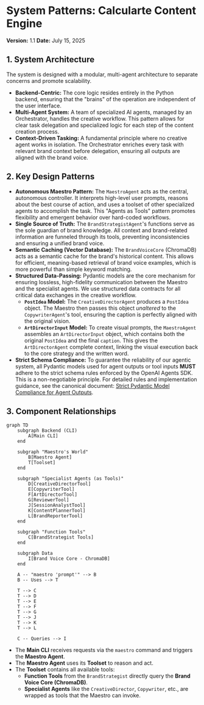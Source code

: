 # System Patterns: Calcularte Content Engine

**Version:** 1.1
**Date:** July 15, 2025

## 1. System Architecture

The system is designed with a modular, multi-agent architecture to separate concerns and promote scalability.

*   **Backend-Centric:** The core logic resides entirely in the Python backend, ensuring that the "brains" of the operation are independent of the user interface.
*   **Multi-Agent System:** A team of specialized AI agents, managed by an Orchestrator, handles the creative workflow. This pattern allows for clear task delegation and specialized logic for each step of the content creation process.
*   **Context-Driven Tasking:** A fundamental principle where no creative agent works in isolation. The Orchestrator enriches every task with relevant brand context before delegation, ensuring all outputs are aligned with the brand voice.

## 2. Key Design Patterns

*   **Autonomous Maestro Pattern:** The `MaestroAgent` acts as the central, autonomous controller. It interprets high-level user prompts, reasons about the best course of action, and uses a toolset of other specialized agents to accomplish the task. This "Agents as Tools" pattern promotes flexibility and emergent behavior over hard-coded workflows.
*   **Single Source of Truth:** The `BrandStrategistAgent`'s functions serve as the sole guardian of brand knowledge. All context and brand-related information are funneled through its tools, preventing inconsistencies and ensuring a unified brand voice.
*   **Semantic Caching (Vector Database):** The `BrandVoiceCore` (ChromaDB) acts as a semantic cache for the brand's historical content. This allows for efficient, meaning-based retrieval of brand voice examples, which is more powerful than simple keyword matching.
*   **Structured Data-Passing:** Pydantic models are the core mechanism for ensuring lossless, high-fidelity communication between the Maestro and the specialist agents. We use structured data contracts for all critical data exchanges in the creative workflow.
    *   **`PostIdea` Model:** The `CreativeDirectorAgent` produces a `PostIdea` object. The Maestro then passes this object *unaltered* to the `CopywriterAgent`'s tool, ensuring the caption is perfectly aligned with the original vision.
    *   **`ArtDirectorInput` Model:** To create visual prompts, the `MaestroAgent` assembles an `ArtDirectorInput` object, which contains both the original `PostIdea` and the final `caption`. This gives the `ArtDirectorAgent` complete context, linking the visual execution back to the core strategy and the written word.
*   **Strict Schema Compliance:** To guarantee the reliability of our agentic system, all Pydantic models used for agent outputs or tool inputs **MUST** adhere to the strict schema rules enforced by the OpenAI Agents SDK. This is a non-negotiable principle. For detailed rules and implementation guidance, see the canonical document: [Strict Pydantic Model Compliance for Agent Outputs](./pydantic_strict_schema_rule.md).

## 3. Component Relationships

```mermaid
graph TD
    subgraph Backend (CLI)
        A[Main CLI]
    end

    subgraph "Maestro's World"
        B[Maestro Agent]
        T[Toolset]
    end

    subgraph "Specialist Agents (as Tools)"
        D[CreativeDirectorTool]
        E[CopywriterTool]
        F[ArtDirectorTool]
        G[ReviewerTool]
        J[SessionAnalystTool]
        K[ContentPlannerTool]
        L[BrandReporterTool]
    end
    
    subgraph "Function Tools"
        C[BrandStrategist Tools]
    end

    subgraph Data
        I[Brand Voice Core - ChromaDB]
    end

    A -- "maestro 'prompt'" --> B
    B -- Uses --> T
    
    T --> C
    T --> D
    T --> E
    T --> F
    T --> G
    T --> J
    T --> K
    T --> L
    
    C -- Queries --> I
```

*   The **Main CLI** receives requests via the `maestro` command and triggers the **Maestro Agent**.
*   The **Maestro Agent** uses its **Toolset** to reason and act.
*   The **Toolset** contains all available tools:
    *   **Function Tools** from the `BrandStrategist` directly query the **Brand Voice Core (ChromaDB)**.
    *   **Specialist Agents** like the `CreativeDirector`, `Copywriter`, etc., are wrapped as tools that the Maestro can invoke.

